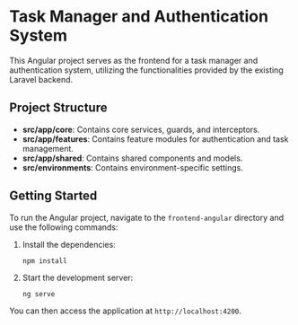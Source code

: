 # Task Manager and Authentication System

This Angular project serves as the frontend for a task manager and authentication system, utilizing the functionalities provided by the existing Laravel backend.

## Project Structure

- **src/app/core**: Contains core services, guards, and interceptors.
- **src/app/features**: Contains feature modules for authentication and task management.
- **src/app/shared**: Contains shared components and models.
- **src/environments**: Contains environment-specific settings.

## Getting Started

To run the Angular project, navigate to the `frontend-angular` directory and use the following commands:

1. Install the dependencies:
   ```
   npm install
   ```

2. Start the development server:
   ```
   ng serve
   ```

You can then access the application at `http://localhost:4200`.